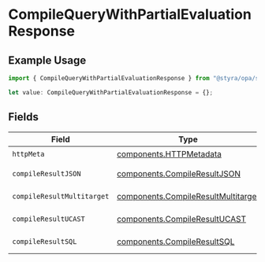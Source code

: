 # CompileQueryWithPartialEvaluationResponse

## Example Usage

```typescript
import { CompileQueryWithPartialEvaluationResponse } from "@styra/opa/sdk/models/operations";

let value: CompileQueryWithPartialEvaluationResponse = {};
```

## Fields

| Field                                                                                             | Type                                                                                              | Required                                                                                          | Description                                                                                       |
| ------------------------------------------------------------------------------------------------- | ------------------------------------------------------------------------------------------------- | ------------------------------------------------------------------------------------------------- | ------------------------------------------------------------------------------------------------- |
| `httpMeta`                                                                                        | [components.HTTPMetadata](../../../sdk/models/components/httpmetadata.md)                         | :heavy_check_mark:                                                                                | N/A                                                                                               |
| `compileResultJSON`                                                                               | [components.CompileResultJSON](../../../sdk/models/components/compileresultjson.md)               | :heavy_minus_sign:                                                                                | Successful response                                                                               |
| `compileResultMultitarget`                                                                        | [components.CompileResultMultitarget](../../../sdk/models/components/compileresultmultitarget.md) | :heavy_minus_sign:                                                                                | Successful response                                                                               |
| `compileResultUCAST`                                                                              | [components.CompileResultUCAST](../../../sdk/models/components/compileresultucast.md)             | :heavy_minus_sign:                                                                                | Successful response                                                                               |
| `compileResultSQL`                                                                                | [components.CompileResultSQL](../../../sdk/models/components/compileresultsql.md)                 | :heavy_minus_sign:                                                                                | Successful response                                                                               |